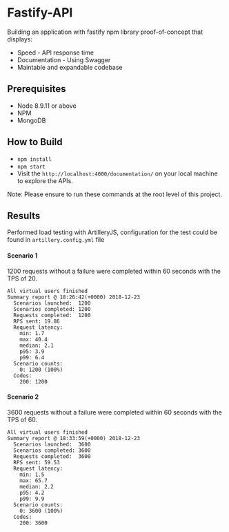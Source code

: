 # Fastify-API 
Building an application with fastify npm library proof-of-concept that displays:

* Speed - API response time
* Documentation - Using Swagger
* Maintable and expandable codebase

## Prerequisites
* Node 8.9.11 or above
* NPM
* MongoDB 

## How to Build
* ```npm install```
* ```npm start```
* Visit the ```http://localhost:4000/documentation/``` on your local machine to explore the APIs.

Note: Please ensure to run these commands at the root level of this project.

## Results
Performed load testing with ArtilleryJS, configuration for the test could be found in ```artillery.config.yml``` file  
#### Scenario 1
1200 requests without a failure were completed within 60 seconds with the TPS of 20.
```
All virtual users finished
Summary report @ 18:26:42(+0000) 2018-12-23
  Scenarios launched:  1200
  Scenarios completed: 1200
  Requests completed:  1200
  RPS sent: 19.86
  Request latency:
    min: 1.7
    max: 40.4
    median: 2.1
    p95: 3.9
    p99: 6.4
  Scenario counts:
    0: 1200 (100%)
  Codes:
    200: 1200
```
#### Scenario 2
3600 requests without a failure were completed within 60 seconds with the TPS of 60.
```
All virtual users finished
Summary report @ 18:33:59(+0000) 2018-12-23
  Scenarios launched:  3600
  Scenarios completed: 3600
  Requests completed:  3600
  RPS sent: 59.53
  Request latency:
    min: 1.5
    max: 65.7
    median: 2.2
    p95: 4.2
    p99: 9.9
  Scenario counts:
    0: 3600 (100%)
  Codes:
    200: 3600
```


 